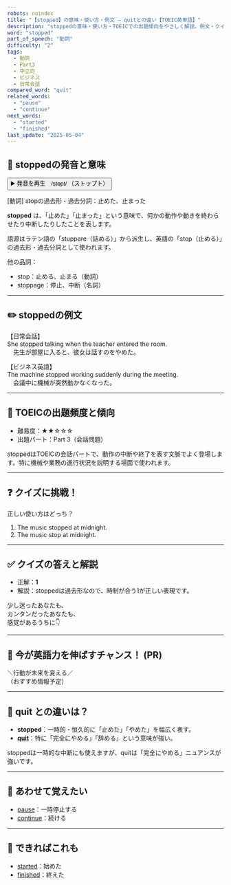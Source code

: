 ```yaml
---
robots: noindex
title: "【stopped】の意味・使い方・例文 ― quitとの違い【TOEIC英単語】"
description: "stoppedの意味・使い方・TOEICでの出題傾向をやさしく解説。例文・クイズ付きでquitとの違いもわかりやすく学べます。"
word: "stopped"
part_of_speech: "動詞"
difficulty: "2"
tags:
  - 動詞
  - Part3
  - 中立的
  - ビジネス
  - 日常会話
compared_word: "quit"
related_words:
  - "pause"
  - "continue"
next_words:
  - "started"
  - "finished"
last_update: "2025-05-04"
---
```


## 🔰 stoppedの発音と意味

<button class="play-audio" onclick="playTTS('stopped')">
  <span class="play-audio-main">
    ▶️ 発音を再生　/stɒpt/
  </span>
  <span class="play-audio-sub">
    （ストップト）
  </span>
</button>

[動詞] stopの過去形・過去分詞：止めた、止まった

**stopped** は、「止めた」「止まった」という意味で、何かの動作や動きを終わらせたり中断したりしたことを表します。

語源はラテン語の「stuppare（詰める）」から派生し、英語の「stop（止める）」の過去形・過去分詞として使われます。

他の品詞：  
- stop：止める、止まる（動詞）
- stoppage：停止、中断（名詞）

---

## ✏️ stoppedの例文

【日常会話】  
She stopped talking when the teacher entered the room.  
　先生が部屋に入ると、彼女は話すのをやめた。

【ビジネス英語】  
The machine stopped working suddenly during the meeting.  
　会議中に機械が突然動かなくなった。

---

## 🎯 TOEICの出題頻度と傾向

- 難易度：★★☆☆☆
- 出題パート：Part 3（会話問題）

stoppedはTOEICの会話パートで、動作の中断や終了を表す文脈でよく登場します。特に機械や業務の進行状況を説明する場面で使われます。

---

## ❓ クイズに挑戦！

正しい使い方はどっち？

1. The music stopped at midnight.  
2. The music stop at midnight.

---

## ✅ クイズの答えと解説

- 正解：**1**
- 解説：stoppedは過去形なので、時制が合う1が正しい表現です。

少し迷ったあなたも、  
カンタンだったあなたも、  
感覚があるうちに👇️

---

## 🚀 今が英語力を伸ばすチャンス！ (PR)

<div class="info-center">
＼行動が未来を変える／<br>  
（おすすめ情報予定）
</div>

---

## 🤔  quit との違いは？

- **stopped**：一時的・恒久的に「止めた」「やめた」を幅広く表す。
- **[quit](/quit)**：特に「完全にやめる」「辞める」という意味が強い。

stoppedは一時的な中断にも使えますが、quitは「完全にやめる」ニュアンスが強いです。

---

## 🧩 あわせて覚えたい

- [pause](/pause)：一時停止する
- [continue](/continue)：続ける

---

## 📖 できればこれも

- [started](/started)：始めた
- [finished](/finished)：終えた

<!-- cvid: aid25_bid14 -->
